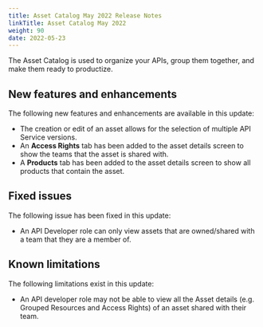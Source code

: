 ```yaml
---
title: Asset Catalog May 2022 Release Notes
linkTitle: Asset Catalog May 2022
weight: 90
date: 2022-05-23
---
```


The Asset Catalog is used to organize your APIs, group them together, and make them ready to productize.

## New features and enhancements

The following new features and enhancements are available in this update:

* The creation or edit of an asset allows for the selection of multiple API Service versions.
* An **Access Rights** tab has been added to the asset details screen to show the teams that the asset is shared with.
* A **Products** tab has been added to the asset details screen to show all products that contain the asset.

## Fixed issues

The following issue has been fixed in this update:

* An API Developer role can only view assets that are owned/shared with a team that they are a member of.

## Known limitations

The following limitations exist in this update:

* An API developer role may not be able to view all the Asset details (e.g. Grouped Resources and Access Rights) of an asset shared with their team.
